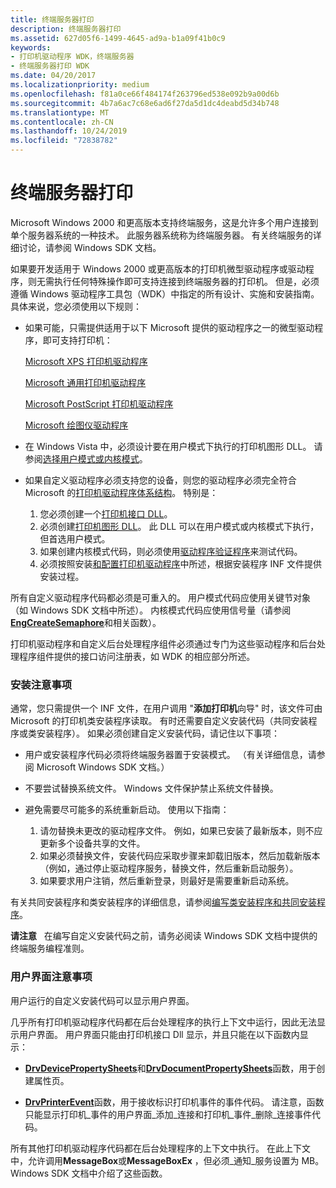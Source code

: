 ```yaml
---
title: 终端服务器打印
description: 终端服务器打印
ms.assetid: 627d05f6-1499-4645-ad9a-b1a09f41b0c9
keywords:
- 打印机驱动程序 WDK，终端服务器
- 终端服务器打印 WDK
ms.date: 04/20/2017
ms.localizationpriority: medium
ms.openlocfilehash: f81a0ce66f484174f263796ed538e092b9a00d6b
ms.sourcegitcommit: 4b7a6ac7c68e6ad6f27da5d1dc4deabd5d34b748
ms.translationtype: MT
ms.contentlocale: zh-CN
ms.lasthandoff: 10/24/2019
ms.locfileid: "72838782"
---
```

# <a name="terminal-server-printing"></a>终端服务器打印





Microsoft Windows 2000 和更高版本支持终端服务，这是允许多个用户连接到单个服务器系统的一种技术。 此服务器系统称为终端服务器。 有关终端服务的详细讨论，请参阅 Windows SDK 文档。

如果要开发适用于 Windows 2000 或更高版本的打印机微型驱动程序或驱动程序，则无需执行任何特殊操作即可支持连接到终端服务器的打印机。 但是，必须遵循 Windows 驱动程序工具包（WDK）中指定的所有设计、实施和安装指南。 具体来说，您必须使用以下规则：

-   如果可能，只需提供适用于以下 Microsoft 提供的驱动程序之一的微型驱动程序，即可支持打印机：

    [Microsoft XPS 打印机驱动程序](xpsdrv-printer-driver.md)

    [Microsoft 通用打印机驱动程序](microsoft-universal-printer-driver.md)

    [Microsoft PostScript 打印机驱动程序](microsoft-postscript-printer-driver.md)

    [Microsoft 绘图仪驱动程序](microsoft-plotter-driver.md)

-   在 Windows Vista 中，必须设计要在用户模式下执行的打印机图形 DLL。 请参阅[选择用户模式或内核模式](choosing-user-mode-or-kernel-mode.md)。

-   如果自定义驱动程序必须支持您的设备，则您的驱动程序必须完全符合 Microsoft 的[打印机驱动程序体系结构](printer-driver-architecture.md)。 特别是：
    1.  您必须创建一个[打印机接口 DLL](printer-interface-dll.md)。
    2.  必须创建[打印机图形 DLL](printer-graphics-dll.md)。 此 DLL 可以在用户模式或内核模式下执行，但首选用户模式。
    3.  如果创建内核模式代码，则必须使用[驱动程序验证程序](https://docs.microsoft.com/windows-hardware/drivers/devtest/driver-verifier)来测试代码。
    4.  必须按照安装[和配置打印机驱动程序](installing-and-configuring-printer-drivers.md)中所述，根据安装程序 INF 文件提供安装过程。

所有自定义驱动程序代码都必须是可重入的。 用户模式代码应使用关键节对象（如 Windows SDK 文档中所述）。 内核模式代码应使用信号量（请参阅[**EngCreateSemaphore**](https://docs.microsoft.com/windows/desktop/api/winddi/nf-winddi-engcreatesemaphore)和相关函数）。

打印机驱动程序和自定义后台处理程序组件必须通过专门为这些驱动程序和后台处理程序组件提供的接口访问注册表，如 WDK 的相应部分所述。

### <a name="installation-considerations"></a>安装注意事项

通常，您只需提供一个 INF 文件，在用户调用 "**添加打印机**向导" 时，该文件可由 Microsoft 的打印机类安装程序读取。 有时还需要自定义安装代码（共同安装程序或类安装程序）。 如果必须创建自定义安装代码，请记住以下事项：

-   用户或安装程序代码必须将终端服务器置于安装模式。 （有关详细信息，请参阅 Microsoft Windows SDK 文档。）

-   不要尝试替换系统文件。 Windows 文件保护禁止系统文件替换。

-   避免需要尽可能多的系统重新启动。 使用以下指南：
    1.  请勿替换未更改的驱动程序文件。 例如，如果已安装了最新版本，则不应更新多个设备共享的文件。
    2.  如果必须替换文件，安装代码应采取步骤来卸载旧版本，然后加载新版本（例如，通过停止驱动程序服务，替换文件，然后重新启动服务）。
    3.  如果要求用户注销，然后重新登录，则最好是需要重新启动系统。

有关共同安装程序和类安装程序的详细信息，请参阅[编写类安装程序和共同安装程序](https://docs.microsoft.com/windows-hardware/drivers/install/writing-class-installers-and-co-installers)。

**请注意**   在编写自定义安装代码之前，请务必阅读 Windows SDK 文档中提供的终端服务编程准则。

 

### <a name="user-interface-considerations"></a>用户界面注意事项

用户运行的自定义安装代码可以显示用户界面。

几乎所有打印机驱动程序代码都在后台处理程序的执行上下文中运行，因此无法显示用户界面。 用户界面只能由打印机接口 Dll 显示，并且只能在以下函数内显示：

-   [**DrvDevicePropertySheets**](https://docs.microsoft.com/windows-hardware/drivers/ddi/winddiui/nf-winddiui-drvdevicepropertysheets)和[**DrvDocumentPropertySheets**](https://docs.microsoft.com/windows-hardware/drivers/ddi/winddiui/nf-winddiui-drvdocumentpropertysheets)函数，用于创建属性页。

-   [**DrvPrinterEvent**](https://docs.microsoft.com/windows-hardware/drivers/ddi/winddiui/nf-winddiui-drvprinterevent)函数，用于接收标识打印机事件的事件代码。 请注意，函数只能显示打印机\_事件的用户界面\_添加\_连接和打印机\_事件\_删除\_连接事件代码。

所有其他打印机驱动程序代码都在后台处理程序的上下文中执行。 在此上下文中，允许调用**MessageBox**或**MessageBoxEx** ，但必须\_通知\_服务设置为 MB。 Windows SDK 文档中介绍了这些函数。

 

 




